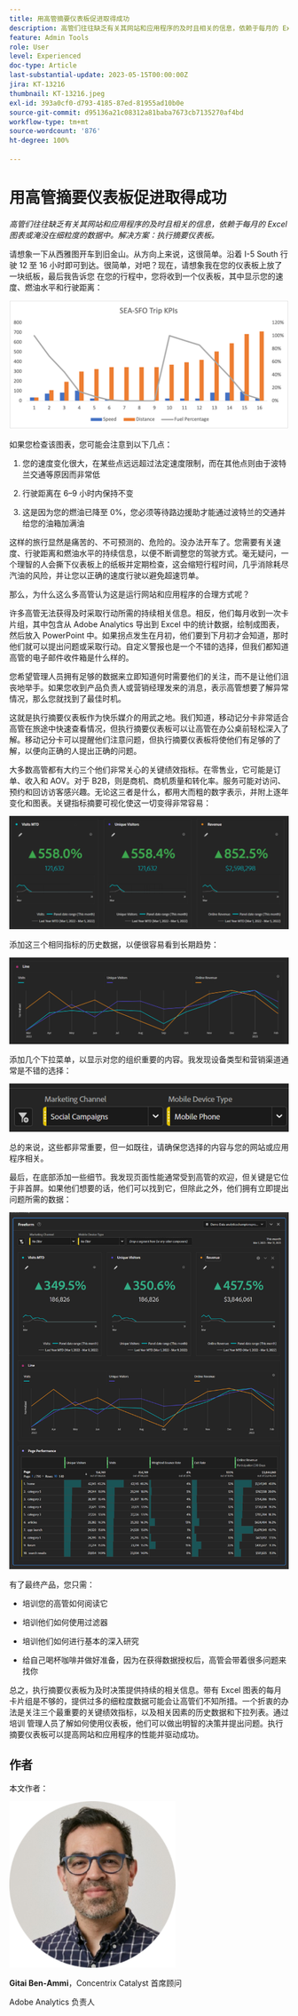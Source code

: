 ```yaml
---
title: 用高管摘要仪表板促进取得成功
description: 高管们往往缺乏有关其网站和应用程序的及时且相关的信息，依赖于每月的 Excel 图表或淹没在细粒度的数据中。解决方案 – 执行摘要仪表板。
feature: Admin Tools
role: User
level: Experienced
doc-type: Article
last-substantial-update: 2023-05-15T00:00:00Z
jira: KT-13216
thumbnail: KT-13216.jpeg
exl-id: 393a0cf0-d793-4185-87ed-81955ad10b0e
source-git-commit: d95136a21c08312a81baba7673cb7135270af4bd
workflow-type: tm+mt
source-wordcount: '876'
ht-degree: 100%

---
```


# 用高管摘要仪表板促进取得成功

_高管们往往缺乏有关其网站和应用程序的及时且相关的信息，依赖于每月的 Excel 图表或淹没在细粒度的数据中。解决方案：执行摘要仪表板。_

请想象一下从西雅图开车到旧金山。从方向上来说，这很简单。沿着 I-5 South 行驶 12 至 16 小时即可到达。很简单，对吧？现在，请想象我在您的仪表板上放了一块纸板，最后我告诉您
在您的行程中，您将收到一个仪表板，其中显示您的速度、燃油水平和行驶距离：

![Bar Graph.png](assets/bar-graph.png)

如果您检查该图表，您可能会注意到以下几点：

1. 您的速度变化很大，在某些点远远超过法定速度限制，而在其他点则由于波特兰交通等原因而非常低

1. 行驶距离在 6–9 小时内保持不变

1. 这是因为您的燃油已降至 0%，您必须等待路边援助才能通过波特兰的交通并给您的油箱加满油

这样的旅行显然是痛苦的、不可预测的、危险的。没办法开车了。您需要有关速度、行驶距离和燃油水平的持续信息，以便不断调整您的驾驶方式。毫无疑问，一个理智的人会撕下仪表板上的纸板并定期检查，这会缩短行程时间，几乎消除耗尽汽油的风险，并让您以正确的速度行驶以避免超速罚单。

那么，为什么这么多高管认为这是运行网站和应用程序的合理方式呢？

许多高管无法获得及时采取行动所需的持续相关信息。相反，他们每月收到一次卡片组，其中包含从 Adobe Analytics 导出到 Excel 中的统计数据，绘制成图表，然后放入 PowerPoint 中。如果拐点发生在月初，他们要到下月初才会知道，那时他们就可以提出问题或采取行动。自定义警报也是一个不错的选择，但我们都知道高管的电子邮件收件箱是什么样的。

您希望管理人员拥有足够的数据来立即知道何时需要他们的关注，而不是让他们沮丧地举手。如果您收到产品负责人或营销经理发来的消息，表示高管想要了解异常情况，那么您就找到了最佳时机。

这就是执行摘要仪表板作为快乐媒介的用武之地。我们知道，移动记分卡非常适合高管在旅途中快速查看情况，但执行摘要仪表板可以让高管在办公桌前轻松深入了解。移动记分卡可以提醒他们注意问题，但执行摘要仪表板将使他们有足够的了解，以便向正确的人提出正确的问题。

大多数高管都有大约三个他们非常关心的关键绩效指标。在零售业，它可能是订单、收入和 AOV。对于 B2B，则是商机、商机质量和转化率。服务可能对访问、预约和回访访客感兴趣。无论这三者是什么，都用大而粗的数字表示，并附上逐年变化和图表。关键指标摘要可视化使这一切变得非常容易：

![Zoom in Panel](assets/zoom-in-panel.png)

添加这三个相同指标的历史数据，以便很容易看到长期趋势：

![line Graph.png](assets/line-graph.png)

添加几个下拉菜单，以显示对您的组织重要的内容。我发现设备类型和营销渠道通常是不错的选择：

![Social Campaigns.png](assets/social-campaigns.png)

总的来说，这些都非常重要，但一如既往，请确保您选择的内容与您的网站或应用程序相关。

最后，在底部添加一些细节。我发现页面性能通常受到高管的欢迎，但关键是它位于非首屏。如果他们想要的话，他们可以找到它，但除此之外，他们拥有立即提出问题所需的数据：

![Large Dashboard.png](assets/large-dashboard.png)

有了最终产品，您只需：

- 培训您的高管如何阅读它

- 培训他们如何使用过滤器

- 培训他们如何进行基本的深入研究

- 给自己喝杯咖啡并做好准备，因为在获得数据授权后，高管会带着很多问题来找你

总之，执行摘要仪表板为及时决策提供持续的相关信息。带有 Excel 图表的每月卡片组是不够的，提供过多的细粒度数据可能会让高管们不知所措。一个折衷的办法是关注三个最重要的关键绩效指标，以及相关因素的历史数据和下拉列表。通过培训
管理人员了解如何使用仪表板，他们可以做出明智的决策并提出问题。执行摘要仪表板可以提高网站和应用程序的性能并驱动成功。

## 作者

本文作者：

![Gitai Ben-Ammi](assets/gitai-ben-ammi.png)

**Gitai Ben-Ammi**，Concentrix Catalyst 首席顾问

Adobe Analytics 负责人
